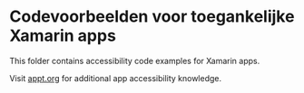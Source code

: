 # Codevoorbeelden voor toegankelijke Xamarin apps

This folder contains accessibility code examples for Xamarin apps.

Visit [appt.org](https://appt.org/) for additional app accessibility knowledge.
